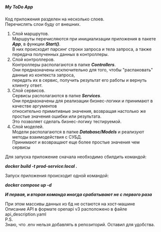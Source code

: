 ##### My ToDo App

Код приложения разделен на несколько слоев. <br>
Перечислять слои буду от внешних.

1. Слой маршрутов. <br>
Маршруты перечисляются при инициализации приложения в пакете ___App___, в функции ___Start()___.<br>
В них происходит парсинг строки запроса и тела запроса, а также передача полученных данных в контроллеры.
2. Слой контроллеров. <br>
Контроллеры располагаются в папке ___Controllers___. <br>
Они предназначены исключительно для того, чтобы "распаковать" данные из контекста запроса, <br>
передать их в сервис, получить результат его работы и вернуть клиенту ответ.
3. Слой сервисов. <br>
Сервисы располагаются в папке ___Services___. <br>
Они предназначены для реализации бизнес-логики и принимают в качестве аргументов<br>
относительно примитивные значения, возвращая настолько же простые значения ошибки или результата.<br> 
Это позволяет сделать бизнес-логику тестируемой.
4. Слой моделей. <br>
Модели располагаются в папке ___Database/Models___ и реализуют методы взаимодействия с СУБД.<br> 
Принимают и возвращают еще более простые значения чем сервисы<br>

Для запуска приложение сначала необходимо сбилдить командой:<br>

___docker build -t prod-service:local .___<br>

Запуск приложения происходит одной командой:<br>

___docker compose up -d___<br>

***И первая, и вторая команда иногда срабатывают не с первого раза<br>***

При этом массивы данных из бд не остаются на хост-машине<br>
Описание API в формате openapi v3 расположено в файле api_description.yaml<br>
P.S.<br>
Знаю, что .env нельзя добавлять в репозиторий. Оставил для удобства. 
